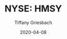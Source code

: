 ---
type: "report"
paper: "HMSY_Tiffany_Griesbach.pdf"
author: "Tiffany Griesbach"
company: "HMS Holdings Corp."
date: "2020-04-08"
summary: "HMS Holdings Corp. (“HMS”)  is a healthcare information systems company operating in the United States. HMS provides a variety of data analytics and cost containment services for its customers, which include government-sponsored healthcare programs such as Medicare and Medicaid, as well as commercial health plans and private employers. Through its suite of offerings, HMS helps its customers save billions of dollars annually while helping the public lead healthier lives.  "
title: "NYSE: HMSY"
---